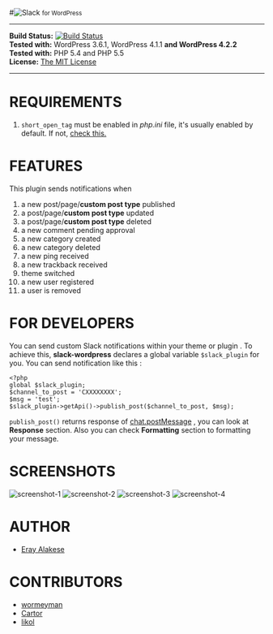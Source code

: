 #![Slack](img/slack.png) <small>for WordPress</small>



----------



**Build Status:** [![Build Status](https://travis-ci.org/erayalakese/slack-wordpress.svg?branch=master)](https://travis-ci.org/erayalakese/slack-wordpress)          
**Tested with:** WordPress 3.6.1, WordPress 4.1.1  **and WordPress 4.2.2**     
**Tested with:** PHP 5.4 and PHP 5.5   
**License:** [The MIT License](http://opensource.org/licenses/MIT)



----------

# REQUIREMENTS
1. `short_open_tag` must be enabled in *php.ini* file, it's usually enabled by default. If not, [check this.](http://php.net/manual/en/ini.core.php#ini.short-open-tag)


# FEATURES
This plugin sends notifications when

 1. a new post/page/**custom post type** published
 2. a post/page/**custom post type** updated
 3. a post/page/**custom post type** deleted
 4. a new comment pending approval 
 5. a new category created 
 6. a new category deleted
 7. a new ping received 
 8. a new trackback received 
 9. theme switched
 10. a new user registered
 11. a user is removed

# FOR DEVELOPERS
You can send custom Slack notifications within your theme or plugin . To achieve this, **slack-wordpress** declares a global variable `$slack_plugin` for you. You can send notification like this :

    <?php
    global $slack_plugin;
    $channel_to_post = 'CXXXXXXXX';
    $msg = 'test';
    $slack_plugin->getApi()->publish_post($channel_to_post, $msg);

`publish_post()` returns response of [chat.postMessage](https://api.slack.com/methods/chat.postMessage) , you can look at **Response** section. Also you can check **Formatting** section to formatting your message.


# SCREENSHOTS
![screenshot-1](assets/screenshot-1.png)
![screenshot-2](assets/screenshot-2.png)
![screenshot-3](assets/screenshot-3.png)
![screenshot-4](assets/screenshot-4.png)

# AUTHOR
* [Eray Alakese](http://eray.rocks)

# CONTRIBUTORS
* [wormeyman](https://github.com/wormeyman)
* [Cartor](https://github.com/Cartor)
* [likol](https://github.com/likol)